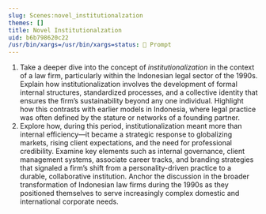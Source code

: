```yaml
---
slug: Scenes:novel_institutionalzation
themes: []
title: Novel Institutionalzation
uid: b6b798620c22
/usr/bin/xargs=/usr/bin/xargs=status: 💬 Prompt
---
```

1. Take a deeper dive into the concept of *institutionalization* in the context of a law firm, particularly within the Indonesian legal sector of the 1990s. Explain how institutionalization involves the development of formal internal structures, standardized processes, and a collective identity that ensures the firm’s sustainability beyond any one individual. Highlight how this contrasts with earlier models in Indonesia, where legal practice was often defined by the stature or networks of a founding partner.
3. Explore how, during this period, institutionalization meant more than internal efficiency—it became a strategic response to globalizing markets, rising client expectations, and the need for professional credibility. Examine key elements such as internal governance, client management systems, associate career tracks, and branding strategies that signaled a firm’s shift from a personality-driven practice to a durable, collaborative institution. Anchor the discussion in the broader transformation of Indonesian law firms during the 1990s as they positioned themselves to serve increasingly complex domestic and international corporate needs.
